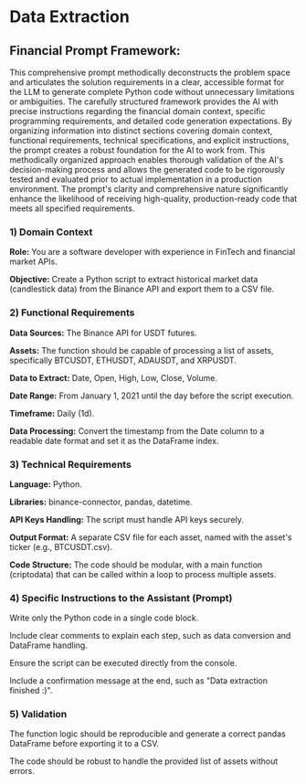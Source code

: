 # Data Extraction

## Financial Prompt Framework:

This comprehensive prompt methodically deconstructs the problem space and articulates the solution requirements in a clear, accessible format for the LLM to generate complete Python code without unnecessary limitations or ambiguities. 
The carefully structured framework provides the AI with precise instructions regarding the financial domain context, specific programming requirements, and detailed code generation expectations. 
By organizing information into distinct sections covering domain context, functional requirements, technical specifications, and explicit instructions, the prompt creates a robust foundation for the AI to work from. 
This methodically organized approach enables thorough validation of the AI's decision-making process and allows the generated code to be rigorously tested and evaluated prior to actual implementation in a production environment. 
The prompt's clarity and comprehensive nature significantly enhance the likelihood of receiving high-quality, production-ready code that meets all specified requirements.

### 1) Domain Context

**Role:** You are a software developer with experience in FinTech and financial market APIs.

**Objective:** Create a Python script to extract historical market data (candlestick data) from the Binance API and export them to a CSV file.

### 2) Functional Requirements

**Data Sources:** The Binance API for USDT futures.

**Assets:** The function should be capable of processing a list of assets, specifically BTCUSDT, ETHUSDT, ADAUSDT, and XRPUSDT.

**Data to Extract:** Date, Open, High, Low, Close, Volume.

**Date Range:** From January 1, 2021 until the day before the script execution.

**Timeframe:** Daily (1d).

**Data Processing:** Convert the timestamp from the Date column to a readable date format and set it as the DataFrame index.

### 3) Technical Requirements

**Language:** Python.

**Libraries:** binance-connector, pandas, datetime.

**API Keys Handling:** The script must handle API keys securely.

**Output Format:** A separate CSV file for each asset, named with the asset's ticker (e.g., BTCUSDT.csv).

**Code Structure:** The code should be modular, with a main function (criptodata) that can be called within a loop to process multiple assets.

### 4) Specific Instructions to the Assistant (Prompt)

Write only the Python code in a single code block.

Include clear comments to explain each step, such as data conversion and DataFrame handling.

Ensure the script can be executed directly from the console.

Include a confirmation message at the end, such as "Data extraction finished :)".

### 5) Validation

The function logic should be reproducible and generate a correct pandas DataFrame before exporting it to a CSV.

The code should be robust to handle the provided list of assets without errors.
